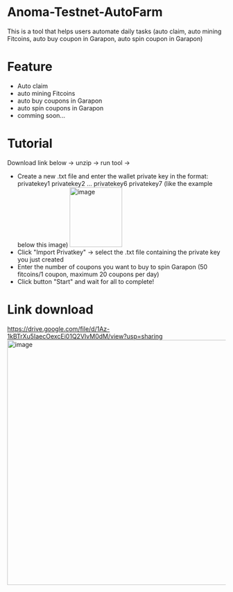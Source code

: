 # Anoma-Testnet-AutoFarm

This is a tool that helps users automate daily tasks (auto claim, auto mining Fitcoins, auto buy coupon in Garapon, auto spin coupon in Garapon)

# Feature
  + Auto claim
  + auto mining Fitcoins
  + auto buy coupons in Garapon
  + auto spin coupons in Garapon
  + comming soon...

# Tutorial
  Download link below -> unzip -> run tool ->
  + Create a new .txt file and enter the wallet private key in the format:
    privatekey1
    privatekey2
    ...
    privatekey6
    privatekey7
    (like the example below this image)
    <img width="121" height="138" alt="image" src="https://github.com/user-attachments/assets/460dbaad-5441-4be3-863c-9303924c3af6" />
  + Click "Import Privatkey" -> select the .txt file containing the private key you just created
  + Enter the number of coupons you want to buy to spin Garapon (50 fitcoins/1 coupon, maximum 20 coupons per day)
  + Click button "Start" and wait for all to complete! 

# Link download
  https://drive.google.com/file/d/1Az-1kBTrXu5IaecOexcEi01Q2VIvM0dM/view?usp=sharing
<img width="1034" height="565" alt="image" src="https://github.com/user-attachments/assets/35bd866c-2ed9-49bd-b871-d8cada70918d" />
